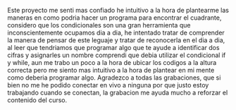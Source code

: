 Este proyecto me senti mas confiado he intuitivo a la hora de plantearme las maneras en como podria hacer un programa para encontrar el cuadrante, considero que los condicionales
son una gran herramienta que inconscientemente ocupamos dia a dia, he intentado tratar de comprender la manera de pensar de este leguaje y tratar de reconocerla en el dia a dia,
al leer que tendriamos que programar algo que te ayude a identificar dos cifras y asignarles un nombre comprendi que debia utilizar el condicional if y while, aun me trabo un poco 
a la hora de ubicar los codigos a la altura correcta pero me siento mas intuitivo a la hora de plantear en mi mente como deberia programar algo.
Agradezco a todas las grabaciones, que si bien no me he podido conectar en vivo a ninguna por que justo estoy trabajando cuando se conectan, la grabacion me ayuda mucho a reforzar el 
contenido del curso.
